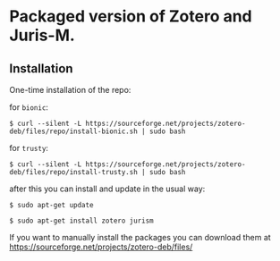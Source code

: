 # Packaged version of Zotero and Juris-M.

## Installation

One-time installation of the repo:

for `bionic`:

`$ curl --silent -L https://sourceforge.net/projects/zotero-deb/files/repo/install-bionic.sh | sudo bash`

for `trusty`:

`$ curl --silent -L https://sourceforge.net/projects/zotero-deb/files/repo/install-trusty.sh | sudo bash`

after this you can install and update in the usual way:

`$ sudo apt-get update`

`$ sudo apt-get install zotero jurism`

If you want to manually install the packages you can download them at https://sourceforge.net/projects/zotero-deb/files/
